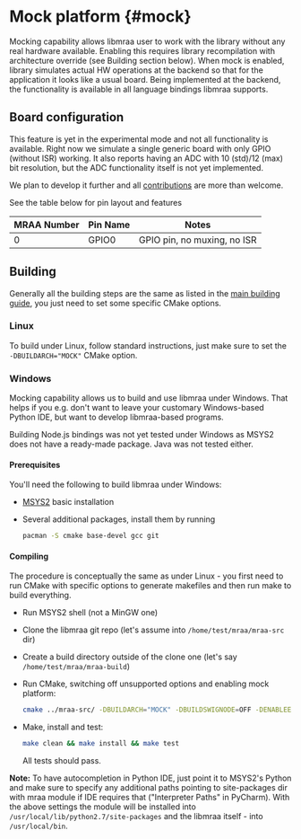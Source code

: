 Mock platform   {#mock}
=============

Mocking capability allows libmraa user to work with the library without any real
hardware available. Enabling this requires library recompilation with architecture
override (see Building section below). When mock is enabled, library simulates
actual HW operations at the backend so that for the application it looks
like a usual board. Being implemented at the backend, the functionality is available
in all language bindings libmraa supports.

Board configuration
-------------------

This feature is yet in the experimental mode and not all functionality is available.
Right now we simulate a single generic board with only GPIO (without ISR) working.
It also reports having an ADC with 10 (std)/12 (max) bit resolution, but the ADC
functionality itself is not yet implemented.

We plan to develop it further and all [contributions](../CONTRIBUTING.md) are more than welcome.

See the table below for pin layout and features

| MRAA Number | Pin Name |            Notes            |
|-------------|----------|-----------------------------|
| 0           | GPIO0    | GPIO pin, no muxing, no ISR |

Building
--------

Generally all the building steps are the same as listed
in the [main building guide](./building.md), you just need to set some specific
CMake options.

### Linux

To build under Linux, follow standard instructions, just make sure to set
the `-DBUILDARCH="MOCK"` CMake option.

### Windows

Mocking capability allows us to build and use libmraa under Windows. That helps
if you e.g. don't want to leave your customary Windows-based Python IDE, but
want to develop libmraa-based programs.

Building Node.js bindings was not yet tested under Windows as MSYS2
does not have a ready-made package. Java was not tested either.

#### Prerequisites

You'll need the following to build libmraa under Windows:

* [MSYS2](http://mingw-w64.org/doku.php/download/msys2) basic installation
* Several additional packages, install them by running

  ```bash
  pacman -S cmake base-devel gcc git
  ```

#### Compiling

The procedure is conceptually the same as under Linux - you first need to run
CMake with specific options to generate makefiles and then run make to build everything.

* Run MSYS2 shell (not a MinGW one)
* Clone the libmraa git repo (let's assume into `/home/test/mraa/mraa-src` dir)
* Create a build directory outside of the clone one (let's say `/home/test/mraa/mraa-build`)
* Run CMake, switching off unsupported options and enabling mock platform:

  ```bash
  cmake ../mraa-src/ -DBUILDARCH="MOCK" -DBUILDSWIGNODE=OFF -DENABLEEXAMPLES=OFF
  ```

* Make, install and test:

  ```bash
  make clean && make install && make test
  ```

  All tests should pass.

**Note:** To have autocompletion in Python IDE, just point it to MSYS2's Python
and make sure to specify any additional paths pointing to site-packages dir
with mraa module if IDE requires that ("Interpreter Paths" in PyCharm).
With the above settings the module will be installed into `/usr/local/lib/python2.7/site-packages`
and the libmraa itself - into `/usr/local/bin`.
